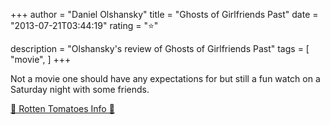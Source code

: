 +++
author = "Daniel Olshansky"
title = "Ghosts of Girlfriends Past"
date = "2013-07-21T03:44:19"
rating = "⭐"

description = "Olshansky's review of Ghosts of Girlfriends Past"
tags = [
    "movie",
]
+++


Not a movie one should have any expectations for but still a fun watch on a Saturday night with some friends.

[🍅 Rotten Tomatoes Info 🍅](https://www.rottentomatoes.com//m/ghosts_of_girlfriends_past)